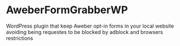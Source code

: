 # AweberFormGrabberWP
WordPress plugin that keep Aweber opt-in forms in your local website avoiding being requestes to be blocked by adblock and browsers restrictions
